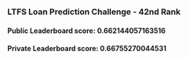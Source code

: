 ### LTFS Loan Prediction Challenge - 42nd Rank

#### Public Leaderboard score:    0.662144057163516

#### Private Leaderboard score:    0.66755270044531


